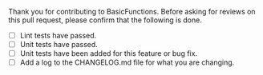 Thank you for contributing to BasicFunctions. Before asking for reviews on this pull request, please confirm that the following is done.

- [ ] Lint tests have passed.
- [ ] Unit tests have passed.
- [ ] Unit tests have been added for this feature or bug fix.
- [ ] Add a log to the CHANGELOG.md file for what you are changing.